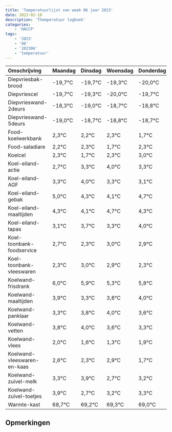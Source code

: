 ```yaml
---
title: 'Temperatuurlijst van week 06 jaar 2023'
date: 2023-02-10
description: 'Themperatuur logboek'
categories:
    - 'HACCP'
tags:
    - '2023'
    - '06'
    - '202306'
    - 'temperatuur'
---
```

|Omschrijving|Maandag|Dinsdag|Woensdag|Donderdag|Vrijdag|Zaterdag|Zondag|
|:---|:---|:---|:---|:---|:---|:---|:---|
|Diepvriesbak-brood|-19,7°C|-19,7°C|-19,3°C|-20,0°C|-19,7°C| | |
|Diepvriescel|-19,7°C|-19,3°C|-20,0°C|-19,7°C|-19,8°C| | |
|Diepvrieswand-2deurs|-18,3°C|-19,0°C|-18,7°C|-18,8°C|-18,7°C| | |
|Diepvrieswand-5deurs|-19,0°C|-18,7°C|-18,8°C|-18,7°C|-19,3°C| | |
|Food-koelwerkbank|2,3°C|2,2°C|2,3°C|1,7°C|2,3°C| | |
|Food-saladiare|2,2°C|2,3°C|1,7°C|2,3°C|3,0°C| | |
|Koelcel|2,3°C|1,7°C|2,3°C|3,0°C|2,3°C| | |
|Koel-eiland-actie|2,7°C|3,3°C|4,0°C|3,3°C|3,1°C| | |
|Koel-eiland-AGF|3,3°C|4,0°C|3,3°C|3,1°C|3,7°C| | |
|Koel-eiland-gebak|5,0°C|4,3°C|4,1°C|4,7°C|4,3°C| | |
|Koel-eiland-maaltijden|4,3°C|4,1°C|4,7°C|4,3°C|5,0°C| | |
|Koel-eiland-tapas|3,1°C|3,7°C|3,3°C|4,0°C|3,9°C| | |
|Koel-toonbank-foodservice|2,7°C|2,3°C|3,0°C|2,9°C|2,3°C| | |
|Koel-toonbank-vleeswaren|2,3°C|3,0°C|2,9°C|2,3°C|2,8°C| | |
|Koelwand-frisdrank|6,0°C|5,9°C|5,3°C|5,8°C|6,0°C| | |
|Koelwand-maaltijden|3,9°C|3,3°C|3,8°C|4,0°C|3,6°C| | |
|Koelwand-panklaar|3,3°C|3,8°C|4,0°C|3,6°C|3,3°C| | |
|Koelwand-vetten|3,8°C|4,0°C|3,6°C|3,3°C|3,9°C| | |
|Koelwand-vlees|2,0°C|1,6°C|1,3°C|1,9°C|0,7°C| | |
|Koelwand-vleeswaren-en-kaas|2,6°C|2,3°C|2,9°C|1,7°C|2,2°C| | |
|Koelwand-zuivel-melk|3,3°C|3,9°C|2,7°C|3,2°C|3,3°C| | |
|Koelwand-zuivel-toetjes|3,9°C|2,7°C|3,2°C|3,3°C|3,0°C| | |
|Warmte-kast|68,7°C|69,2°C|69,3°C|69,0°C|68,3°C| | |

## Opmerkingen


